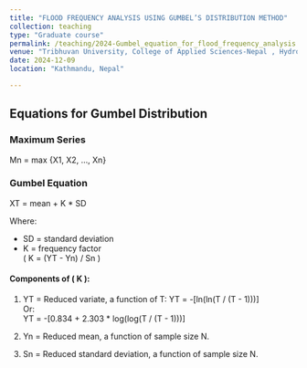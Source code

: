 ```yaml
---
title: "FLOOD FREQUENCY ANALYSIS USING GUMBEL’S DISTRIBUTION METHOD"
collection: teaching
type: "Graduate course"
permalink: /teaching/2024-Gumbel_equation_for_flood_frequency_analysis
venue: "Tribhuvan University, College of Applied Sciences-Nepal , Hydrology Department"
date: 2024-12-09
location: "Kathmandu, Nepal"

---
```



## Equations for Gumbel Distribution

### Maximum Series
Mn = max {X1, X2, ..., Xn}

### Gumbel Equation
XT = mean + K * SD

Where:
- SD = standard deviation
- K = frequency factor  
  \( K = (YT - Yn) / Sn \)

#### Components of \( K \):
1. YT = Reduced variate, a function of T:
   YT = -[ln(ln(T / (T - 1)))]  
   Or:  
   YT = -[0.834 + 2.303 * log(log(T / (T - 1)))]  

2. Yn = Reduced mean, a function of sample size N.  
3. Sn = Reduced standard deviation, a function of sample size N.
